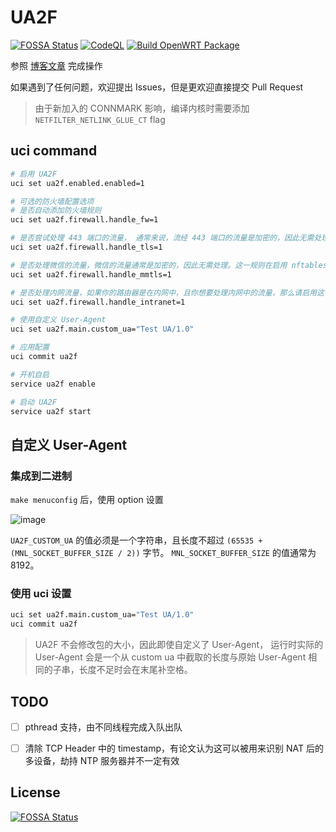 # UA2F

[![FOSSA Status](https://app.fossa.com/api/projects/git%2Bgithub.com%2FZxilly%2FUA2F.svg?type=shield)](https://app.fossa.com/projects/git%2Bgithub.com%2FZxilly%2FUA2F?ref=badge_shield)
[![CodeQL](https://github.com/Zxilly/UA2F/actions/workflows/codeql.yml/badge.svg)](https://github.com/Zxilly/UA2F/actions/workflows/codeql.yml)
[![Build OpenWRT Package](https://github.com/Zxilly/UA2F/actions/workflows/ci.yml/badge.svg)](https://github.com/Zxilly/UA2F/actions/workflows/ci.yml)

参照 [博客文章](https://learningman.top/archives/304) 完成操作

如果遇到了任何问题，欢迎提出 Issues，但是更欢迎直接提交 Pull Request

> 由于新加入的 CONNMARK 影响，编译内核时需要添加 `NETFILTER_NETLINK_GLUE_CT` flag

## uci command

```bash
# 启用 UA2F
uci set ua2f.enabled.enabled=1

# 可选的防火墙配置选项
# 是否自动添加防火墙规则
uci set ua2f.firewall.handle_fw=1

# 是否尝试处理 443 端口的流量， 通常来说，流经 443 端口的流量是加密的，因此无需处理
uci set ua2f.firewall.handle_tls=1

# 是否处理微信的流量，微信的流量通常是加密的，因此无需处理。这一规则在启用 nftables 时无效
uci set ua2f.firewall.handle_mmtls=1

# 是否处理内网流量，如果你的路由器是在内网中，且你想要处理内网中的流量，那么请启用这一选项
uci set ua2f.firewall.handle_intranet=1

# 使用自定义 User-Agent
uci set ua2f.main.custom_ua="Test UA/1.0"

# 应用配置
uci commit ua2f

# 开机自启
service ua2f enable

# 启动 UA2F
service ua2f start
```

## 自定义 User-Agent

### 集成到二进制

`make menuconfig` 后，使用 option 设置

![image](https://github.com/Zxilly/UA2F/assets/31370133/09469f69-4481-4bd8-9ce3-7029df33838d)

`UA2F_CUSTOM_UA` 的值必须是一个字符串，且长度不超过 `(65535 + (MNL_SOCKET_BUFFER_SIZE / 2))` 字节。 `MNL_SOCKET_BUFFER_SIZE` 的值通常为 8192。

### 使用 uci 设置

```bash
uci set ua2f.main.custom_ua="Test UA/1.0"
uci commit ua2f
```

> UA2F 不会修改包的大小，因此即使自定义了 User-Agent， 运行时实际的 User-Agent 会是一个从 custom ua 中截取的长度与原始 User-Agent 相同的子串，长度不足时会在末尾补空格。

## TODO

- [ ] pthread 支持，由不同线程完成入队出队
- [ ] 清除 TCP Header 中的 timestamp，有论文认为这可以被用来识别 NAT 后的多设备，劫持 NTP 服务器并不一定有效


## License
[![FOSSA Status](https://app.fossa.com/api/projects/git%2Bgithub.com%2FZxilly%2FUA2F.svg?type=large)](https://app.fossa.com/projects/git%2Bgithub.com%2FZxilly%2FUA2F?ref=badge_large)
